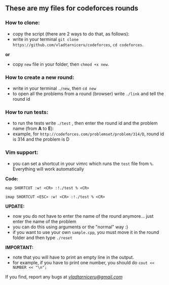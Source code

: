 ## These are my files for codeforces rounds ##
### How to clone: ###
- copy the script (there are 2 ways to do that, as follows):
- write in your terminal `git clone https://github.com/vladtarniceru/codeforces`, `cd codeforces`.

**or**
- copy `new` file in your folder, then `chmod +x new`.

### How to create a new round: ###
- write in your terminal `./new`, then `cd new`
- to open all the problems from a round (browser) write `./link` and tell the round id

### How to run tests: ###

- to run the tests write `./test` , then enter the round id and the problem name (from **A** to **E**):
- example, for `http://codeforces.com/problemset/problem/314/D`, round id is 314 and the problem is D

### Vim support: ###
- you can set a shortcut in your vimrc which runs the `test` file from `%`. Everything will work automatically

**Code:**

  `map SHORTCUT :w! <CR> :!./test % <CR>`

  `imap SHORTCUT <ESC> :w! <CR> :!./test % <CR>`

**UPDATE:**
- now you do not have to enter the name of the round anymore... just enter the name of the problem
- you can do this using arguments or the "normal" way :)
- if you want to use your own `sample.cpp`, you must move it in the round folder and then type `./reset`

**IMPORTANT:**
- note that you will have to print an empty line in the output.
- for example, if you have to print one number, you should do `cout << NUMBER << "\n";`

If you find, report any bugs at *vladtarniceru@gmail.com*
